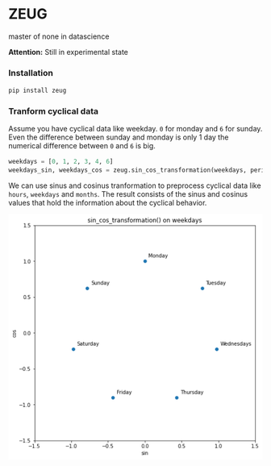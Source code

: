# ZEUG

master of none in datascience

**Attention:** Still in experimental state

### Installation

```bash
pip install zeug
```

### Tranform cyclical data

Assume you have cyclical data like weekday. `0` for monday and `6` for sunday. Even the difference between sunday and monday is only 1 day the numerical difference between `0` and `6` is big.

```python
weekdays = [0, 1, 2, 3, 4, 6]
weekdays_sin, weekdays_cos = zeug.sin_cos_transformation(weekdays, period=7)
```

We can use sinus and cosinus tranformation to preprocess cyclical data like `hours`, `weekdays` and `months`. The result consists of the sinus and cosinus values that hold the information about the cyclical behavior.

![sin_cos_tranformation() example](./bin/sin_cos_tranformation.png)
